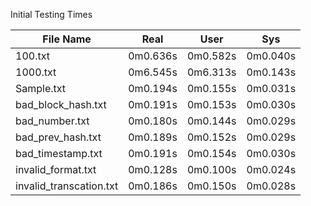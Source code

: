 Initial Testing Times

| File Name               | Real     | User     | Sys      |
|-------------------------|----------|----------|----------|
| 100.txt                 | 0m0.636s | 0m0.582s | 0m0.040s |
| 1000.txt                | 0m6.545s | 0m6.313s | 0m0.143s |
| Sample.txt              | 0m0.194s | 0m0.155s | 0m0.031s |
| bad_block_hash.txt      | 0m0.191s | 0m0.153s | 0m0.030s |
| bad_number.txt          | 0m0.180s | 0m0.144s | 0m0.029s |
| bad_prev_hash.txt       | 0m0.189s | 0m0.152s | 0m0.029s |
| bad_timestamp.txt       | 0m0.191s | 0m0.154s | 0m0.030s |
| invalid_format.txt      | 0m0.128s | 0m0.100s | 0m0.024s |
| invalid_transcation.txt | 0m0.186s | 0m0.150s | 0m0.028s |
